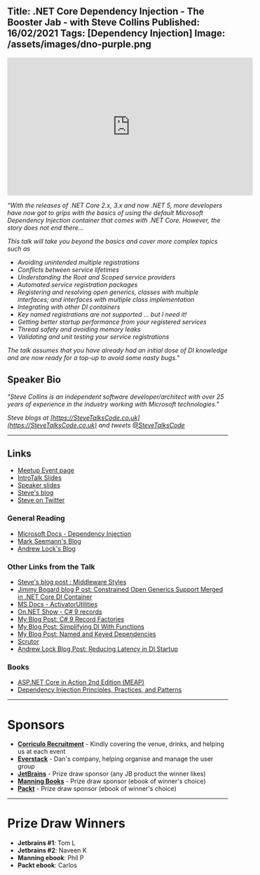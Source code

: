 Title: .NET Core Dependency Injection - The Booster Jab - with Steve Collins
Published: 16/02/2021
Tags: [Dependency Injection]
Image: /assets/images/dno-purple.png
---

<iframe width="560" height="315" src="https://www.youtube.com/embed/99Gp9khfgiY" frameborder="0" allow="accelerometer; autoplay; clipboard-write; encrypted-media; gyroscope; picture-in-picture" allowfullscreen></iframe>

_"With the releases of .NET Core 2.x, 3.x and now .NET 5, more developers have now got to grips with the basics of using the default Microsoft Dependency Injection container that comes with .NET Core. However, the story does not end there..._

_This talk will take you beyond the basics and cover more complex topics such as_

* _Avoiding unintended multiple registrations_
* _Conflicts between service lifetimes_
* _Understanding the Root and Scoped service providers_
* _Automated service registration packages_
* _Registering and resolving open generics, classes with multiple interfaces; and interfaces with multiple class implementation_
* _Integrating with other DI containers_
* _Key named registrations are not supported ... but I need it!_
* _Getting better startup performance from your registered services_
* _Thread safety and avoiding memory leaks_
* _Validating and unit testing your service registrations_

_The talk assumes that you have already had an initial dose of DI knowledge and are now ready for a top-up to avoid some nasty bugs."_

## Speaker Bio

_"Steve Collins is an independent software developer/architect with over 25 years of experience in the industry working with Microsoft technologies."_

_Steve blogs at [https://SteveTalksCode.co.uk](https://SteveTalksCode.co.uk) and tweets [@SteveTalksCode](https://twitter.com/stevetalkscode)_

---

## Links

* [Meetup Event page](https://www.meetup.com/dotnetoxford/events/276000346/)
* [IntroTalk Slides](https://www.dropbox.com/s/niakqxzfualu58a/2021-02-SteveCollins.pdf?dl=0)
* [Speaker slides](https://www.dropbox.com/s/up5kh1wr0lvkk8d/DotNetOxford-SteveTalksCodeDotNETCoreDependencyInjection-TheBoosterJab.pdf?dl=0)
* [Steve's blog](https://stevetalkscode.co.uk/)
* [Steve on Twitter](https://twitter.com/stevetalkscode)

### General Reading

* [Microsoft Docs - Dependency Injection](https://docs.microsoft.com/en-us/aspnet/core/fundamentals/dependency-injection)
* [Mark Seemann's Blog](https://blog.ploeh.dk/)
* [Andrew Lock's Blog](https://andrewlock.net/)

### Other Links from the Talk

* [Steve's blog post : Middleware Styles](https://stevetalkscode.co.uk/middleware-styles)
* [Jimmy Bogard blog P ost: Constrained Open Generics Support Merged in .NET Core DI Container ](https://jimmybogard.com/constrained-open-generics-support-merged-in-net-core-di-container/)
* [MS Docs - ActivatorUtilities](https://docs.microsoft.com/en-us/dotnet/api/microsoft.extensions.dependencyinjection.activatorutilities)
* [On.NET Show - C# 9 records ](https://channel9.msdn.com/Shows/On-NET/C-9-Language-Features/)
* [My Blog Post: C# 9 Record Factories ](https://stevetalkscode.co.uk/c-sharp-9-record-factories/)
* [My Blog Post: Simplifying DI With Functions](https://stevetalkscode.co.uk/simplifying-di-with-functions)
* [My Blog Post: Named and Keyed Dependencies](https://stevetalkscode.co.uk/named-dependencies-part-2)
* [Scrutor](https://github.com/khellang/Scrutor)
* [Andrew Lock Blog Post: Reducing Latency in DI Startup](https://andrewlock.net/reducing-latency-by-pre-building-singletons-in-asp-net-core/)

### Books

* [ASP.NET Core in Action 2nd Edition (MEAP)](https://www.manning.com/books/asp-net-core-in-action-second-edition)
* [Dependency Injection Principles, Practices, and Patterns](https://www.manning.com/books/dependency-injection-principles-practices-patterns)

---

# Sponsors

* **[Corriculo Recruitment](https://corriculo.co.uk)** - Kindly covering the venue, drinks, and helping us at each event
* **[Everstack](https://www.everstack.com)** - Dan's company, helping organise and manage the user group
* **[JetBrains](https://www.jetbrains.com/)** - Prize draw sponsor (any JB product the winner likes)
* **[Manning Books](https://www.manning.com)** - Prize draw sponsor (ebook of winner's choice)
* **[Packt](https://www.packtpub.com/gb/)** - Prize draw sponsor (ebook of winner's choice)

---

# Prize Draw Winners

* **Jetbrains #1**: Tom L
* **Jetbrains #2**: Naveen K
* **Manning ebook**: Phil P
* **Packt ebook**: Carlos
